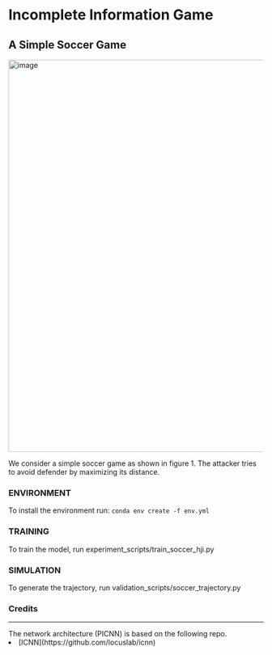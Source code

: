 # Incomplete Information Game 

## A Simple Soccer Game 

<img width="776" alt="image" src="https://user-images.githubusercontent.com/25011477/177612900-032e3a06-55f0-4eab-b9ba-62eaafcfa80d.png">

We consider a simple soccer game as shown in figure 1. The attacker tries to avoid defender by maximizing its distance. 

### ENVIRONMENT
To install the environment run: ``conda env create -f env.yml``

### TRAINING

To train the model, run experiment_scripts/train_soccer_hji.py


### SIMULATION

To generate the trajectory, run validation_scripts/soccer_trajectory.py


### Credits
<hr>
The network architecture (PICNN) is based on the following repo.
<li>[ICNN](https://github.com/locuslab/icnn)</li>
